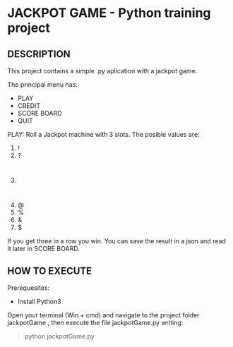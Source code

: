 # JACKPOT GAME - Python training project

## DESCRIPTION
This project contains a simple .py aplication with a jackpot game.

The principal menu has:
* PLAY
* CREDIT
* SCORE BOARD
* QUIT

PLAY: Roll a Jackpot machine with 3 slots. The posible values are:
1. !
2. ?
3. #
4. @
5. %
6. &
7. $

If you get three in a row you win.
You can save the result in a json and read it later in SCORE BOARD.

## HOW TO EXECUTE 
Prerequesites:
* Install Python3

Open your terminal (Win + cmd) and navigate to the project folder jackpotGame , then execute the file jackpotGame.py writing:
> python jackpotGame.py


